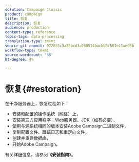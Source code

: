 ```yaml
---
solution: Campaign Classic
product: campaign
title: 恢复
description: 恢复
audience: production
content-type: reference
topic-tags: data-processing
translation-type: tm+mt
source-git-commit: 972885c3a38bcd3a260574bacbb3f507e11ae05b
workflow-type: tm+mt
source-wordcount: '65'
ht-degree: 4%

---
```



# 恢复{#restoration}

在干净服务器上，恢复过程如下：

* 安装和配置的操作系统（网络）上，
* 安装第三方应用程序：Web服务器、JDK（如有必要）、
* 使用与源系统相同的版本安装Adobe Campaign二进制文件，
* 复制配置文件、跟踪日志和重定向文件，
* 创建并重建数据库，
* 开始Adobe Campaign。

有关详细信息，请参阅&#x200B;**《安装指南**》。

